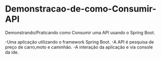# Demonstracao-de-como-Consumir-API
Demonstrando/Praticando como Consumir uma API usando o Spring Boot.

-Uma aplicação utilizando o framework Spring Boot.
-A API é pesquisa de preço de carro,moto e caminhão.
-A interação da aplicação e via console da ide.
